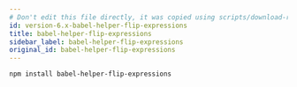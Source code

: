 ```yaml
---
# Don't edit this file directly, it was copied using scripts/download-readmes.js: 
id: version-6.x-babel-helper-flip-expressions
title: babel-helper-flip-expressions
sidebar_label: babel-helper-flip-expressions
original_id: babel-helper-flip-expressions
---
```


```sh
npm install babel-helper-flip-expressions
```

